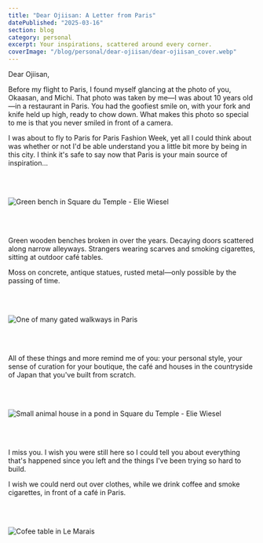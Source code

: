 ```yaml
---
title: "Dear Ojiisan: A Letter from Paris"
datePublished: "2025-03-16"
section: blog
category: personal
excerpt: Your inspirations, scattered around every corner.
coverImage: "/blog/personal/dear-ojiisan/dear-ojiisan_cover.webp"
---
```


Dear Ojiisan,

Before my flight to Paris, I found myself glancing at the photo of you, Okaasan, and Michi. That photo was taken by me—I was about 10 years old—in a restaurant in Paris. You had the goofiest smile on, with your fork and knife held up high, ready to chow down. What makes this photo so special to me is that you never smiled in front of a camera.

I was about to fly to Paris for Paris Fashion Week, yet all I could think about was whether or not I'd be able understand you a little bit more by being in this city. I think it's safe to say now that Paris is your main source of inspiration...

<br/>
<br/>

<Image 
    src="/blog/personal/dear-ojiisan/dear-ojiisan_4.webp" 
    alt="Green bench in Square du Temple - Elie Wiesel" 
    aspectRatio="2:3"
/>

<br/>
<br/>

Green wooden benches broken in over the years. Decaying doors scattered along narrow alleyways. Strangers wearing scarves and smoking cigarettes, sitting at outdoor café tables.

Moss on concrete, antique statues, rusted metal—only possible by the passing of time.

<br/>
<br/>

<Image 
    src="/blog/personal/dear-ojiisan/dear-ojiisan_7.webp" 
    alt="One of many gated walkways in Paris" 
    aspectRatio="2:3"
/>

<br/>
<br/>

All of these things and more remind me of you: your personal style, your sense of curation for your boutique, the café and houses in the countryside of Japan that you've built from scratch.

<br/>
<br/>

<Image 
    src="/blog/personal/dear-ojiisan/dear-ojiisan_3.webp" 
    alt="Small animal house in a pond in Square du Temple - Elie Wiesel" 
    aspectRatio="3:2"
/>

<br/>
<br/>

I miss you. I wish you were still here so I could tell you about everything that's happened since you left and the things I've been trying so hard to build.

I wish we could nerd out over clothes, while we drink coffee and smoke cigarettes, in front of a café in Paris.

<br/>
<br/>

<Image 
    src="/blog/personal/dear-ojiisan/dear-ojiisan_6.webp" 
    alt="Cofee table in Le Marais" 
    aspectRatio="2:3"
/>
